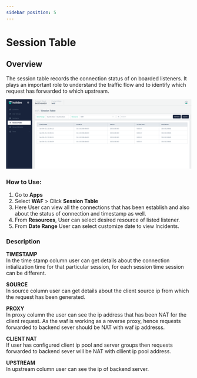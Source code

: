 ```yaml
---
sidebar position: 5
---
```


# Session Table

## Overview

The session table records the connection status of on boarded listeners. It plays an important role  to understand the traffic flow and to identify which request has forwarded to which upstream.

![session_table](/img/waf/v7/docs/sessiontable.png)

### How to Use:

1. Go to **Apps**
2. Select **WAF**  > Click **Session Table**
3. Here User can view all the connections that has been establish and also about the status of connection and timestamp as well.
4. From **Resources**, User can select desired resource of listed listener.
5. From **Date Range** User can select customize date to view Incidents.

### Description

**TIMESTAMP**  
In the time stamp column user can get details about the connection intialization time for that particular session, for each session time session can be different.

**SOURCE**  
In source column user can get details about the client source ip from which the request has been generated.

**PROXY**  
In proxy column the user can see the ip address that has been NAT for the client request. As the waf is working as a reverse proxy, hence requests forwarded to backend sever should be NAT with waf ip addresss.

**CLIENT NAT**  
If user has configured client ip pool and server groups then requests forwarded to backend sever will be NAT with cllient ip pool address.
 
**UPSTREAM**  
In upstream column user can see the ip of backend server. 
